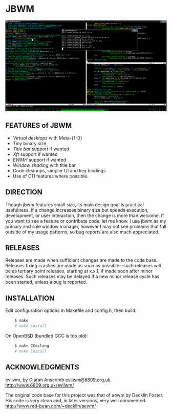 # JBWM
![Screenshot](screenshot.png)

## FEATURES of JBWM
* *Virtual desktops* with Meta-{1-0}
* Tiny binary size
* *Title bar* support if wanted
* *Xft* support if wanted
* *EWMH* support if wanted
* *Window shading* with title bar
* Code cleanups, simpler UI and key bindings
* Use of C11 features where possible.

## DIRECTION
Though jbwm features small size, its main design goal is practical usefulness.
If a change increases binary size but speeds execution, development, or user
interaction, then the change is more than welcome.  If you want to see a feature
or contribute code, let me know.  I use jbwm as my primary and sole window
manager, however I may not see problems that fall outside of my usage patterns,
so bug reports are also much appreciated.

## RELEASES
Releases are made when sufficient changes are made to the code base.  Releases
fixing crashes are made as soon as possible--such releases will be as tertiary
point releases, starting at x.x.1, if made soon after minor releases.  Such
releases may be delayed if a new minor release cycle has been started, unless a
bug is reported.  

## INSTALLATION
Edit configuration options in Makefile and config.h, then build:
```sh
	$ make
	# make install
```
On OpenBSD (bundled GCC is too old):
```sh
	$ make CC=clang
	# make install
```

## ACKNOWLEDGMENTS

evilwm, by Ciaran Anscomb <evilwm@6809.org.uk>.  http://www.6809.org.uk/evilwm/

The original code base for this project was that of aewm by Decklin
Foster.  His code is very clean and, in later versions, very well
commented.  http://www.red-bean.com/~decklin/aewm/

